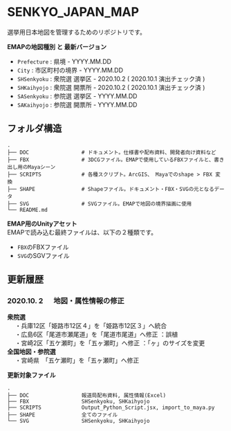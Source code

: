 # SENKYO_JAPAN_MAP
選挙用日本地図を管理するためのリポジトリです。  
  
**EMAPの地図種別 と 最新バージョン**  
- ```Prefecture``` : 県境 - YYYY.MM.DD
- ```City``` : 市区町村の境界 - YYYY.MM.DD
- ```SHSenkyoku``` : 衆院選 選挙区 - 2020.10.2 ( 2020.10.1 演出チェック済 )
- ```SHKaihyojo``` : 衆院選 開票所 - 2020.10.2 ( 2020.10.1 演出チェック済 )
- ```SASenkyoku``` : 参院選 選挙区 - YYYY.MM.DD
- ```SAKaihyojo``` : 参院選 開票所 - YYYY.MM.DD

  
## フォルダ構造
```
.
├── DOC                 # ドキュメント。仕様書や配布資料、開発者向け資料など
├── FBX                 # 3DCGファイル。EMAPで使用しているFBXファイルと、書き出し用のMayaシーン
├── SCRIPTS             # 各種スクリプト。ArcGIS、 Mayaでのshape > FBX 変換
├── SHAPE               # Shapeファイル。ドキュメント・FBX・SVGの元となるデータ
├── SVG                 # SVGファイル。EMAPで地図の境界描画に使用
└── README.md
```

**EMAP用のUnityアセット**  
EMAPで読み込む最終ファイルは、以下の２種類です。
- ```FBX```のFBXファイル
- ```SVG```のSGVファイル


## 更新履歴

### 2020.10. 2 &nbsp;　地図・属性情報の修正 
**衆院選**  
&nbsp;　・兵庫12区「姫路市12区４」を「姫路市12区３」へ統合  
&nbsp;　・広島6区「尾道市瀬尾道」を「尾道市尾道」へ修正 ：誤植   
&nbsp;　・宮崎2区「五ケ瀬町」を「五ヶ瀬町」へ修正 ：「ヶ」のサイズを変更    
**全国地図・参院選**  
&nbsp;　・宮崎県　「五ケ瀬町」を「五ヶ瀬町」へ修正  

**更新対象ファイル**
```
.
├── DOC                 報道局配布資料, 属性情報(Excel)
├── FBX                 SHSenkyoku, SHKaihyojo
├── SCRIPTS             Output_Python_Script.jsx, import_to_maya.py
├── SHAPE               全てのファイル
└── SVG                 SHSenkyoku, SHKaihyojo
```
